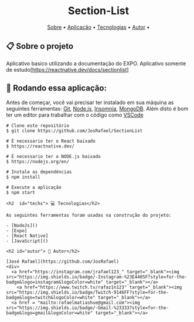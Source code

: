 <h1  align="center">  Section-List</h1>

<p  align="center"> <a  href="#sobre">Sobre</a> • <a  href="#aplicacao">Aplicação</a> • <a  href="#techs">Tecnologias</a> • <a  href="#autor">Autor</a> • </p>

<h2  id="sobre"> 📋 Sobre o projeto</h2>

Aplicativo basico utilizando a documentação do EXPO. Aplicativo somente de estudo[https://reactnative.dev/docs/sectionlist]


<h2 id="aplicacao"> 🎲  Rodando essa aplicação: </h2>

Antes de começar, você vai precisar ter instalado em sua máquina as seguintes ferramentas: [Git](https://git-scm.com/), [Node.js](https://nodejs.org/en/), [Insomnia](https://insomnia.rest/), [MongoDB](https://www.mongodb.com/try/download/community). Além disto é bom ter um editor para trabalhar com o código como [VSCode](https://code.visualstudio.com/)

```
# Clone este repositório
$ git clone https://github.com/JosRafael/SectionList

# É necessario ter o React baixado
$ https://reactnative.dev/

# É necessario ter o NODE.js baixado
$ https://nodejs.org/en/

# Instale as dependências
$ npm install

# Execute a aplicação
$ npm start

<h2  id="techs"> 💻 Tecnologias</h2>

As seguintes ferramentas foram usadas na construção do projeto:

- [NodeJs]()
- [Expo]
- [React Native]
- [JavaScript]()

<h2 id="autor"> 🦸 Autor</h2>

[José Rafael](https://github.com/JosRafael)
<div> 
  <a href="https://instagram.com/jrafael123_" target="_blank"><img src="https://img.shields.io/badge/-Instagram-%23E4405F?style=for-the-badge&logo=instagram&logoColor=white" target="_blank"></a>
 	<a href="https://www.twitch.tv/rafaz1n123" target="_blank"><img src="https://img.shields.io/badge/Twitch-9146FF?style=for-the-badge&logo=twitch&logoColor=white" target="_blank"></a>
  <a href = "mailto:rafaelmatiashue@gmail.com"><img src="https://img.shields.io/badge/-Gmail-%23333?style=for-the-badge&logo=gmail&logoColor=white" target="_blank"></a>

